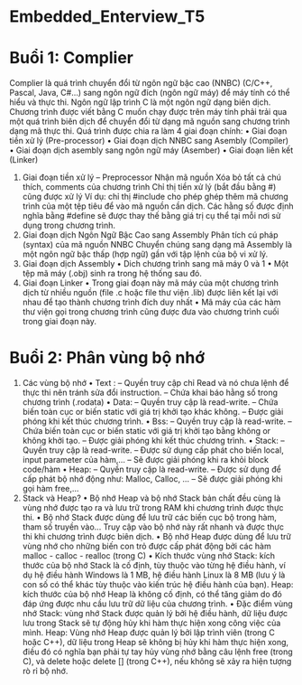 # Embedded_Enterview_T5
# Buổi 1: Complier

Complier là quá trình chuyển đổi từ ngôn ngữ bậc cao (NNBC) (C/C++, Pascal, Java, C#…) sang ngôn ngữ đích (ngôn ngữ máy) để máy tính có thể hiểu và thực thi. Ngôn ngữ lập trình C là một ngôn ngữ dạng biên dịch. Chương trình được viết bằng C muốn chạy được trên máy tính phải trải qua một quá trình biên dịch để chuyển đổi từ dạng mã nguồn sang chương trình dạng mã thực thi. Quá trình được chia ra làm 4 giai đoạn chính:
•	Giai đoạn tiền xử lý (Pre-processor)
•	Giai đoạn dịch NNBC sang Asembly (Compiler)
•	Giai đoạn dịch asembly sang ngôn ngữ máy (Asember)
•	Giai đoạn liên kết (Linker)

1. Giai đoạn tiền xử lý – Preprocessor
 Nhận mã nguồn
 Xóa bỏ tất cả chú thích, comments của chương trình
 Chỉ thị tiền xử lý (bắt đầu bằng #) cũng được xử lý
 Ví dụ: chỉ thị #include cho phép ghép thêm mã chương trình của một tệp tiêu để vào mã nguồn cần dịch. Các hằng số được định nghĩa bằng #define sẽ được thay thế bằng giá trị cụ thể tại mỗi nơi sử dụng trong chương trình.
2. Giai đoạn dịch Ngôn Ngữ Bậc Cao sang Assembly
 Phân tích cú pháp (syntax) của mã nguồn NNBC
 Chuyển chúng sang dạng mã Assembly là một ngôn ngữ bậc thấp (hợp ngữ) gần với tập lệnh của bộ vi xử lý.
3. Giai đoạn dịch Assembly
•	Dich chương trình sang mã máy 0 và 1
•	Một tệp mã máy (.obj) sinh ra trong hệ thống sau đó.
4. Giai đoạn Linker
•	Trong giai đoạn này mã máy của một chương trình dịch từ nhiều nguồn (file .c hoặc file thư viện .lib) được liên kết lại với nhau để tạo thành chương trình đích duy nhất
•	Mã máy của các hàm thư viện gọi trong chương trình cũng được đưa vào chương trình cuối trong giai đoạn này.

# Buổi 2: Phân vùng bộ nhớ
1. Các vùng bộ nhớ
•	Text :
– Quyền truy cập chỉ Read và nó chưa lệnh để thực thi nên tránh sửa đổi instruction.
– Chứa khai báo hằng số trong chương trình (.rodata)
•	Data:
– Quyền truy cập là read-write.
– Chứa biến toàn cục or biến static với giá trị khởi tạo khác không.
– Được giải phóng khi kết thúc chương trình.
•	Bss:
– Quyền truy cập là read-write.
– Chứa biến toàn cục or biến static với giá trị khởi tạo bằng không or không khởi tạo.
– Được giải phóng khi kết thúc chương trình.
•	Stack:
– Quyền truy cập là read-write.
– Được sử dụng cấp phát cho biến local, input parameter của hàm,…
– Sẽ được giải phóng khi ra khỏi block code/hàm
•	Heap:
– Quyền truy cập là read-write.
– Được sử dụng để cấp phát bộ nhớ động như: Malloc, Calloc, …
– Sẽ được giải phóng khi gọi hàm free,…
2. Stack và Heap?
•	Bộ nhớ Heap và bộ nhớ Stack bản chất đều cùng là vùng nhớ được tạo ra và lưu trữ trong RAM khi chương trình được thực thi.
•	Bộ nhớ Stack được dùng để lưu trữ các biến cục bộ trong hàm, tham số truyền vào... Truy cập vào bộ nhớ này rất nhanh và được thực thi khi chương trình được biên dịch.
•	Bộ nhớ Heap được dùng để lưu trữ vùng nhớ cho những biến con trỏ được cấp phát động bởi các hàm malloc - calloc - realloc (trong C)
•	Kích thước vùng nhớ
Stack: kích thước của bộ nhớ Stack là cố định, tùy thuộc vào từng hệ điều hành, ví dụ hệ điều hành Windows là 1 MB, hệ điều hành Linux là 8 MB (lưu ý là con số có thể khác tùy thuộc vào kiến trúc hệ điều hành của bạn).
Heap: kích thước của bộ nhớ Heap là không cố định, có thể tăng giảm do đó đáp ứng được nhu cầu lưu trữ dữ liệu của chương trình.
•	Đặc điểm vùng nhớ
Stack: vùng nhớ Stack được quản lý bởi hệ điều hành, dữ liệu được lưu trong Stack sẽ tự động hủy khi hàm thực hiện xong công việc của mình.
Heap: Vùng nhớ Heap được quản lý bởi lập trình viên (trong C hoặc C++), dữ liệu trong Heap sẽ không bị hủy khi hàm thực hiện xong, điều đó có nghĩa bạn phải tự tay hủy vùng nhớ bằng câu lệnh free (trong C), và delete hoặc delete [] (trong C++), nếu không sẽ xảy ra hiện tượng rò rỉ bộ nhớ. 


